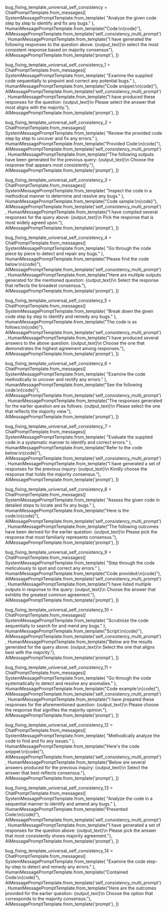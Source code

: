 
bug_fixing_template_universal_self_consistency = ChatPromptTemplate.from_messages([
    SystemMessagePromptTemplate.from_template(
        "Analyze the given code step by step to identify and fix any bugs."
    ),
    HumanMessagePromptTemplate.from_template("Code:\n{code}"),
    AIMessagePromptTemplate.from_template('self_consistency_multi_prompt'),
    HumanMessagePromptTemplate.from_template("I have generated the following responses to the question above: {output_text}\n select the most consistent response based on majority consensus"),
    AIMessagePromptTemplate.from_template('prompt'),
])

bug_fixing_template_universal_self_consistency_1 = ChatPromptTemplate.from_messages([
    SystemMessagePromptTemplate.from_template(
        "Examine the supplied code sequentially to pinpoint and correct any potential bugs."
    ),
    HumanMessagePromptTemplate.from_template("Code snippet:\n{code}"),
    AIMessagePromptTemplate.from_template('self_consistency_multi_prompt'),
    HumanMessagePromptTemplate.from_template("I have produced these responses for the question: {output_text}\n Please select the answer that most aligns with the majority."),
    AIMessagePromptTemplate.from_template('prompt'),
])

bug_fixing_template_universal_self_consistency_2 = ChatPromptTemplate.from_messages([
    SystemMessagePromptTemplate.from_template(
        "Review the provided code step by step to uncover and fix any errors."
    ),
    HumanMessagePromptTemplate.from_template("Provided Code:\n{code}"),
    AIMessagePromptTemplate.from_template('self_consistency_multi_prompt'),
    HumanMessagePromptTemplate.from_template("The following outputs have been generated for the previous query: {output_text}\n Choose the response that appears most consistently."),
    AIMessagePromptTemplate.from_template('prompt'),
])

bug_fixing_template_universal_self_consistency_3 = ChatPromptTemplate.from_messages([
    SystemMessagePromptTemplate.from_template(
        "Inspect the code in a methodical manner to determine and resolve any bugs."
    ),
    HumanMessagePromptTemplate.from_template("Code sample:\n{code}"),
    AIMessagePromptTemplate.from_template('self_consistency_multi_prompt'),
    HumanMessagePromptTemplate.from_template("I have compiled several responses for the query above: {output_text}\n Pick the response that is most widely agreed upon."),
    AIMessagePromptTemplate.from_template('prompt'),
])

bug_fixing_template_universal_self_consistency_4 = ChatPromptTemplate.from_messages([
    SystemMessagePromptTemplate.from_template(
        "Go through the code piece by piece to detect and repair any bugs."
    ),
    HumanMessagePromptTemplate.from_template("Please find the code below:\n{code}"),
    AIMessagePromptTemplate.from_template('self_consistency_multi_prompt'),
    HumanMessagePromptTemplate.from_template("Here are multiple outputs generated for the mentioned question: {output_text}\n Select the response that reflects the broadest consensus."),
    AIMessagePromptTemplate.from_template('prompt'),
])

bug_fixing_template_universal_self_consistency_5 = ChatPromptTemplate.from_messages([
    SystemMessagePromptTemplate.from_template(
        "Break down the given code step by step to identify and remedy any bugs."
    ),
    HumanMessagePromptTemplate.from_template("The code is as follows:\n{code}"),
    AIMessagePromptTemplate.from_template('self_consistency_multi_prompt'),
    HumanMessagePromptTemplate.from_template("I have produced several answers to the above question: {output_text}\n Choose the one that demonstrates the highest agreement among responses."),
    AIMessagePromptTemplate.from_template('prompt'),
])

bug_fixing_template_universal_self_consistency_6 = ChatPromptTemplate.from_messages([
    SystemMessagePromptTemplate.from_template(
        "Examine the code methodically to uncover and rectify any errors."
    ),
    HumanMessagePromptTemplate.from_template("See the following code:\n{code}"),
    AIMessagePromptTemplate.from_template('self_consistency_multi_prompt'),
    HumanMessagePromptTemplate.from_template("The responses generated for the earlier question are as follows: {output_text}\n Please select the one that reflects the majority view."),
    AIMessagePromptTemplate.from_template('prompt'),
])

bug_fixing_template_universal_self_consistency_7 = ChatPromptTemplate.from_messages([
    SystemMessagePromptTemplate.from_template(
        "Evaluate the supplied code in a systematic manner to identify and correct errors."
    ),
    HumanMessagePromptTemplate.from_template("Refer to the code below:\n{code}"),
    AIMessagePromptTemplate.from_template('self_consistency_multi_prompt'),
    HumanMessagePromptTemplate.from_template("I have generated a set of responses for the previous inquiry: {output_text}\n Kindly choose the response that holds the majority consensus."),
    AIMessagePromptTemplate.from_template('prompt'),
])

bug_fixing_template_universal_self_consistency_8 = ChatPromptTemplate.from_messages([
    SystemMessagePromptTemplate.from_template(
        "Assess the given code in detailed steps to locate and fix any bugs."
    ),
    HumanMessagePromptTemplate.from_template("Here is the code:\n{code}"),
    AIMessagePromptTemplate.from_template('self_consistency_multi_prompt'),
    HumanMessagePromptTemplate.from_template("The following outcomes have been derived for the earlier question: {output_text}\n Please pick the response that most familiarly represents consensus."),
    AIMessagePromptTemplate.from_template('prompt'),
])

bug_fixing_template_universal_self_consistency_9 = ChatPromptTemplate.from_messages([
    SystemMessagePromptTemplate.from_template(
        "Step through the code meticulously to spot and correct any errors."
    ),
    HumanMessagePromptTemplate.from_template("Code provided:\n{code}"),
    AIMessagePromptTemplate.from_template('self_consistency_multi_prompt'),
    HumanMessagePromptTemplate.from_template("I have listed multiple outputs in response to the query: {output_text}\n Choose the answer that exhibits the greatest common agreement."),
    AIMessagePromptTemplate.from_template('prompt'),
])

bug_fixing_template_universal_self_consistency_10 = ChatPromptTemplate.from_messages([
    SystemMessagePromptTemplate.from_template(
        "Scrutinize the code sequentially to search for and mend any bugs."
    ),
    HumanMessagePromptTemplate.from_template("Script:\n{code}"),
    AIMessagePromptTemplate.from_template('self_consistency_multi_prompt'),
    HumanMessagePromptTemplate.from_template("Below are the results generated for the query above: {output_text}\n Select the one that aligns best with the majority."),
    AIMessagePromptTemplate.from_template('prompt'),
])

bug_fixing_template_universal_self_consistency_11 = ChatPromptTemplate.from_messages([
    SystemMessagePromptTemplate.from_template(
        "Go through the code systematically to detect and resolve any anomalies."
    ),
    HumanMessagePromptTemplate.from_template("Code example:\n{code}"),
    AIMessagePromptTemplate.from_template('self_consistency_multi_prompt'),
    HumanMessagePromptTemplate.from_template("I have prepared these responses for the aforementioned question: {output_text}\n Please choose the response that signifies the majority opinion."),
    AIMessagePromptTemplate.from_template('prompt'),
])

bug_fixing_template_universal_self_consistency_12 = ChatPromptTemplate.from_messages([
    SystemMessagePromptTemplate.from_template(
        "Methodically analyze the code to find and fix any issues."
    ),
    HumanMessagePromptTemplate.from_template("Here's the code snippet:\n{code}"),
    AIMessagePromptTemplate.from_template('self_consistency_multi_prompt'),
    HumanMessagePromptTemplate.from_template("Below are several answers produced for the previous inquiry: {output_text}\n Select the answer that best reflects consensus."),
    AIMessagePromptTemplate.from_template('prompt'),
])

bug_fixing_template_universal_self_consistency_13 = ChatPromptTemplate.from_messages([
    SystemMessagePromptTemplate.from_template(
        "Analyze the code in a sequential manner to identify and amend any bugs."
    ),
    HumanMessagePromptTemplate.from_template("Presented Code:\n{code}"),
    AIMessagePromptTemplate.from_template('self_consistency_multi_prompt'),
    HumanMessagePromptTemplate.from_template("I have generated a set of responses for the question above: {output_text}\n Please pick the answer that most consistently shows majority agreement."),
    AIMessagePromptTemplate.from_template('prompt'),
])

bug_fixing_template_universal_self_consistency_14 = ChatPromptTemplate.from_messages([
    SystemMessagePromptTemplate.from_template(
        "Examine the code step-by-step to detect and remedy any errors."
    ),
    HumanMessagePromptTemplate.from_template("Contained Code:\n{code}"),
    AIMessagePromptTemplate.from_template('self_consistency_multi_prompt'),
    HumanMessagePromptTemplate.from_template("Here are the outcomes provided for the earlier question: {output_text}\n Choose the option that corresponds to the majority consensus."),
    AIMessagePromptTemplate.from_template('prompt'),
])
